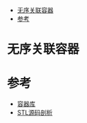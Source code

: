 - [无序关联容器](#无序关联容器)
- [参考](#参考)

# 无序关联容器

# 参考

- [容器库](https://zh.cppreference.com/w/cpp/container)
- [STL源码剖析](https://item.jd.com/11821611.html)

